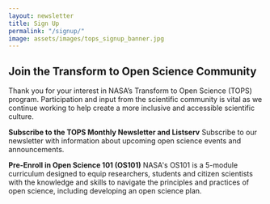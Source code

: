 ```yaml
---
layout: newsletter
title: Sign Up
permalink: "/signup/"
image: assets/images/tops_signup_banner.jpg
---
```


## Join the Transform to Open Science Community
Thank you for your interest in NASA’s Transform to Open Science (TOPS) program. Participation and input from the scientific community is vital as we continue working to help create a more inclusive and accessible scientific culture.

**Subscribe to the TOPS Monthly Newsletter and Listserv**
Subscribe to our newsletter with information about upcoming open science events and announcements.

**Pre-Enroll in Open Science 101 (OS101)**
NASA's OS101 is a 5-module curriculum designed to equip researchers, students and citizen scientists with the knowledge and skills to navigate the principles and practices of open science, including developing an open science plan.